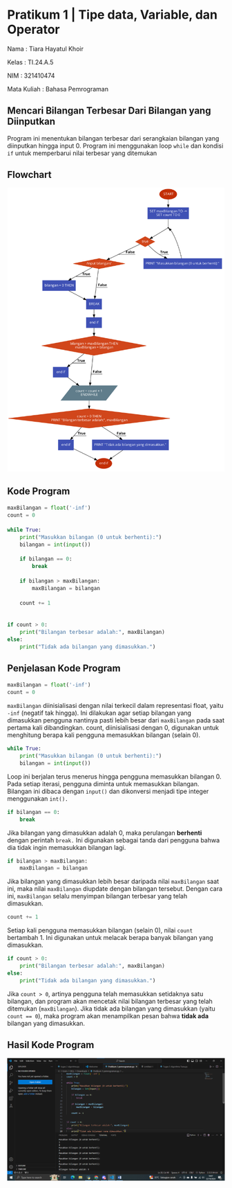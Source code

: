 # Pratikum 1 | Tipe data, Variable, dan Operator

Nama : Tiara Hayatul Khoir

Kelas : TI.24.A.5

NIM : 321410474

Mata Kuliah : Bahasa Pemrograman

## Mencari Bilangan Terbesar Dari Bilangan yang Diinputkan
Program ini menentukan bilangan terbesar dari serangkaian bilangan yang diinputkan hingga input 0. Program ini menggunakan loop `while` dan kondisi `if` untuk memperbarui nilai terbesar yang ditemukan

## Flowchart 
![foto](https://github.com/tir890/foto/blob/be8bd72f0833d80a2f7fb17fc203c5f60e8c6199/code2flow_PCTQl5%20(1).png)

## Kode Program
```Python
maxBilangan = float('-inf')  
count = 0

while True:
    print("Masukkan bilangan (0 untuk berhenti):")
    bilangan = int(input())  

    if bilangan == 0:
        break  

    if bilangan > maxBilangan:
        maxBilangan = bilangan  

    count += 1 


if count > 0:
    print("Bilangan terbesar adalah:", maxBilangan)
else:
    print("Tidak ada bilangan yang dimasukkan.")
```
## Penjelasan Kode Program

```Python
maxBilangan = float('-inf') 
count = 0
```
`maxBilangan` diinisialisasi dengan nilai terkecil dalam representasi float, yaitu `-inf` (negatif tak hingga). Ini dilakukan agar setiap bilangan yang dimasukkan pengguna nantinya pasti lebih besar dari `maxBilangan` pada saat pertama kali dibandingkan.
count, diinisialisasi dengan 0, digunakan untuk menghitung berapa kali pengguna memasukkan bilangan (selain 0).
```Python
while True:
    print("Masukkan bilangan (0 untuk berhenti):")
    bilangan = int(input())
```
Loop ini berjalan terus menerus hingga pengguna memasukkan bilangan 0.
Pada setiap iterasi, pengguna diminta untuk memasukkan bilangan. Bilangan ini dibaca dengan `input()` dan dikonversi menjadi tipe integer menggunakan `int().`
```Python
if bilangan == 0:
    break
```
Jika bilangan yang dimasukkan adalah 0, maka perulangan **berhenti** dengan perintah `break.` Ini digunakan sebagai tanda dari pengguna bahwa dia tidak ingin memasukkan bilangan lagi.
```Python
if bilangan > maxBilangan:
    maxBilangan = bilangan
```
Jika bilangan yang dimasukkan lebih besar daripada nilai `maxBilangan` saat ini, maka nilai `maxBilangan` diupdate dengan bilangan tersebut. Dengan cara ini, `maxBilangan` selalu menyimpan bilangan terbesar yang telah dimasukkan.
```Python
count += 1
```
Setiap kali pengguna memasukkan bilangan (selain 0), nilai `count` bertambah 1. Ini digunakan untuk melacak berapa banyak bilangan yang dimasukkan.
```Python
if count > 0:
    print("Bilangan terbesar adalah:", maxBilangan)
else:
    print("Tidak ada bilangan yang dimasukkan.")
```
Jika `count > 0`, artinya pengguna telah memasukkan setidaknya satu bilangan, dan program akan mencetak nilai bilangan terbesar yang telah ditemukan (`maxBilangan`).
Jika tidak ada bilangan yang dimasukkan (yaitu `count == 0`), maka program akan menampilkan pesan bahwa **tidak ada** bilangan yang dimasukkan.

## Hasil Kode Program
![foto](https://github.com/tir890/foto/blob/c1aa05ea66d0f13ac91dce8f577f427584d2215c/Screenshot%202024-10-22%20144803.png)
